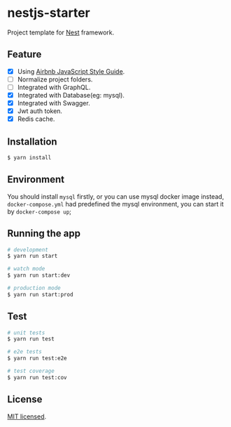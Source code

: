 # nestjs-starter

Project template for [Nest](https://github.com/nestjs/nest) framework.

## Feature

- [x] Using [Airbnb JavaScript Style Guide](https://github.com/airbnb/javascript).  
- [ ] Normalize project folders.  
- [ ] Integrated with GraphQL.  
- [x] Integrated with Database(eg: mysql).  
- [x] Integrated with Swagger.
- [x] Jwt auth token.
- [x] Redis cache.

## Installation

```bash
$ yarn install
```

## Environment

You should install `mysql` firstly, or you can use mysql docker image instead, `docker-compose.yml` had predefined the mysql environment, you can start it by `docker-compose up`;

## Running the app

```bash
# development
$ yarn run start

# watch mode
$ yarn run start:dev

# production mode
$ yarn run start:prod
```

## Test

```bash
# unit tests
$ yarn run test

# e2e tests
$ yarn run test:e2e

# test coverage
$ yarn run test:cov
```

## License

[MIT licensed](LICENSE).
